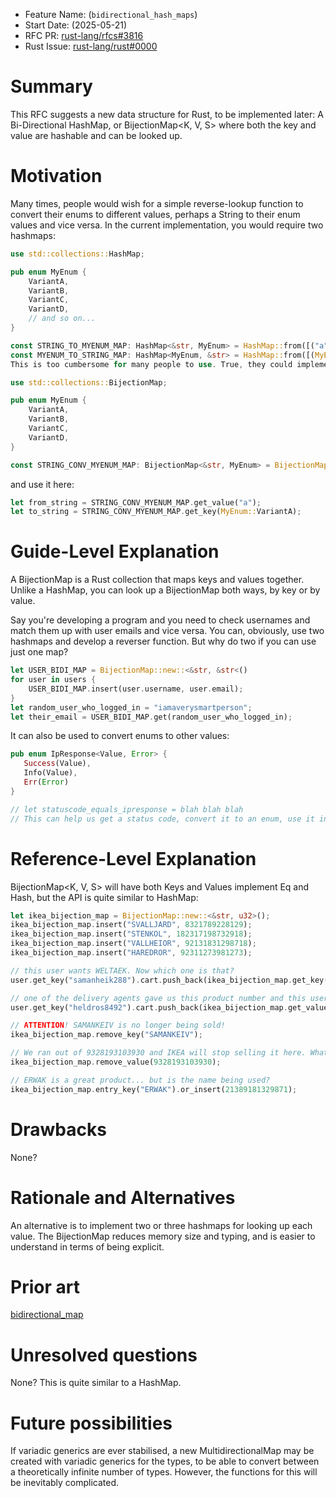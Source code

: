- Feature Name: (`bidirectional_hash_maps`)
- Start Date: (2025-05-21)
- RFC PR: [rust-lang/rfcs#3816](https://github.com/rust-lang/rfcs/pull/3816)
- Rust Issue: [rust-lang/rust#0000](https://github.com/rust-lang/rust/issues/0000)

# Summary
This RFC suggests a new data structure for Rust, to be implemented later: A Bi-Directional HashMap, or BijectionMap<K, V, S> where both the key and value are hashable and can be looked up. 

# Motivation
Many times, people would wish for a simple reverse-lookup function to convert their enums to different values, perhaps a String to their enum values and vice versa. In the current implementation, you would require two hashmaps:

```rust
use std::collections::HashMap;

pub enum MyEnum {
    VariantA,
    VariantB,
    VariantC,
    VariantD,
    // and so on...
}

const STRING_TO_MYENUM_MAP: HashMap<&str, MyEnum> = HashMap::from([("a", MyEnum::VariantA), ("b", MyEnum::VariantB), ("c", MyEnum::VariantC), ("d", MyEnum::VariantD)] /* and so on... */);
const MYENUM_TO_STRING_MAP: HashMap<MyEnum, &str> = HashMap::from([(MyEnum::VariantA, "a"), (MyEnum::VariantB, "b"), (MyEnum::VariantC, "c"), (MyEnum::VariantD, "d")] /* and so on...*/);
This is too cumbersome for many people to use. True, they could implement their own method, but could there be a better solution using just one map? They could define it

use std::collections::BijectionMap;

pub enum MyEnum {
    VariantA,
    VariantB,
    VariantC,
    VariantD,
}

const STRING_CONV_MYENUM_MAP: BijectionMap<&str, MyEnum> = BijectionMap::from([("a", MyEnum::VariantA), ("b", MyEnum::VariantB), ("c", MyEnum::VariantC), ("d", MyEnum::VariantD)] /* and so on... */);
```
and use it here:

```rust
let from_string = STRING_CONV_MYENUM_MAP.get_value("a");
let to_string = STRING_CONV_MYENUM_MAP.get_key(MyEnum::VariantA);
```

# Guide-Level Explanation
A BijectionMap is a Rust collection that maps keys and values together. Unlike a HashMap, you can look up a BijectionMap both ways, by key or by value.

Say you're developing a program and you need to check usernames and match them up with user emails and vice versa. You can, obviously, use two hashmaps and develop a reverser function. But why do two if you can use just one map?

```rust
let USER_BIDI_MAP = BijectionMap::new::<&str, &str<()
for user in users {
    USER_BIDI_MAP.insert(user.username, user.email);
}
let random_user_who_logged_in = "iamaverysmartperson";
let their_email = USER_BIDI_MAP.get(random_user_who_logged_in);
```

It can also be used to convert enums to other values:

```rust
pub enum IpResponse<Value, Error> {
   Success(Value),
   Info(Value),
   Err(Error)
}

// let statuscode_equals_ipresponse = blah blah blah
// This can help us get a status code, convert it to an enum, use it in functions, and send it to a user downstream for example
```
# Reference-Level Explanation
BijectionMap<K, V, S> will have both Keys and Values implement Eq and Hash, but the API is quite similar to HashMap:

```rust
let ikea_bijection_map = BijectionMap::new::<&str, u32>();
ikea_bijection_map.insert("SVALLJARD", 8321789228129);
ikea_bijection_map.insert("STENKOL", 182317198732918);
ikea_bijection_map.insert("VALLHEIOR", 92131831298718);
ikea_bijection_map.insert("HAREDROR", 92311273981273);

// this user wants WELTAEK. Now which one is that?
user.get_key("samanheik288").cart.push_back(ikea_bijection_map.get_key("WELTAEK"));

// one of the delivery agents gave us this product number and this username. What does it match to?
user.get_key("heldros8492").cart.push_back(ikea_bijection_map.get_value(923179812371));

// ATTENTION! SAMANKEIV is no longer being sold!
ikea_bijection_map.remove_key("SAMANKEIV");

// We ran out of 9328193103930 and IKEA will stop selling it here. What do we do?
ikea_bijection_map.remove_value(9328193103930);

// ERWAK is a great product... but is the name being used?
ikea_bijection_map.entry_key("ERWAK").or_insert(21389181329871);
```

# Drawbacks
None?

# Rationale and Alternatives
An alternative is to implement two or three hashmaps for looking up each value. The BijectionMap reduces memory size and typing, and is easier to understand in terms of being explicit.

# Prior art
[bidirectional_map](https://docs.rs/bidirectional_map/latest/bidirectional_map)

# Unresolved questions
None? This is quite similar to a HashMap.

# Future possibilities
If variadic generics are ever stabilised, a new MultidirectionalMap may be created with variadic generics for the types, to be able to convert between a theoretically infinite number of types. However, the functions for this will be inevitably complicated.

